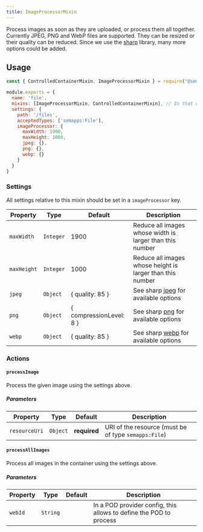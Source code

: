```yaml
---
title: ImageProcessorMixin
---
```


Process images as soon as they are uploaded, or process them all together.
Currently JPEG, PNG and WebP files are supported. They can be resized or their quality can be reduced.
Since we use the [sharp](https://sharp.pixelplumbing.com) library, many more options could be added.


## Usage

```js
const { ControlledContainerMixin, ImageProcessorMixin } = require("@semapps/ldp");

module.exports = {
  name: 'file',
  mixins: [ImageProcessorMixin, ControlledContainerMixin], // In that order
  settings: {
    path: '/files',
    acceptedTypes: ['semapps:File'],
    imageProcessor: {
      maxWidth: 1900,
      maxHeight: 1000,
      jpeg: {},
      png: {},
      webp: {}
    }
  }
}
```


### Settings

All settings relative to this mixin should be set in a `imageProcessor` key.

| Property    | Type      | Default                 | Description                                                                             |
|-------------|-----------|-------------------------|-----------------------------------------------------------------------------------------|
| `maxWidth`  | `Integer` | 1900                    | Reduce all images whose width is larger than this number                                |
| `maxHeight` | `Integer` | 1000                    | Reduce all images whose height is larger than this number                               |
| `jpeg`      | `Object`  | { quality: 85 }         | See sharp [jpeg](https://sharp.pixelplumbing.com/api-output#jpeg) for available options |
| `png`       | `Object`  | { compressionLevel: 8 } | See sharp [png](https://sharp.pixelplumbing.com/api-output#png) for available options   |
| `webp`      | `Object`  | { quality: 85 }         | See sharp [webp](https://sharp.pixelplumbing.com/api-output#webp) for available options |


### Actions

#### `processImage`

Process the given image using the settings above.

##### Parameters
| Property      | Type     | Default             | Description                                                                                 |
|---------------|----------|---------------------|---------------------------------------------------------------------------------------------|
| `resourceUri` | `Object` | **required**        | URI of the resource (must be of type `semapps:File`)                                        |


#### `processAllImages`

Process all images in the container using the settings above.

##### Parameters
| Property | Type     | Default | Description                                                        |
|----------|----------|---------|--------------------------------------------------------------------|
| `webId`  | `String` |         | In a POD provider config, this allows to define the POD to process |
